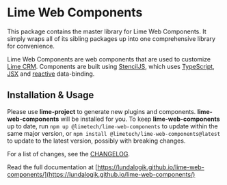 # Lime Web Components

This package contains the master library for Lime Web Components. It simply wraps all of its sibling packages up into one comprehensive library for convenience.

Lime Web Components are web components that are used to customize [Lime CRM](https://lime-crm.se/). Components are built using [StencilJS](https://stenciljs.com/docs/introduction), which uses [TypeScript](https://www.typescriptlang.org), [JSX](https://reactjs.org/docs/introducing-jsx.html) and [reactive](https://en.wikipedia.org/wiki/Reactive_programming) data-binding.

## Installation & Usage

Please use **lime-project** to generate new plugins and components. **lime-web-components** will be installed for you. To keep **lime-web-components** up to date, run `npm up @limetech/lime-web-components` to update within the same major version, or `npm install @limetech/lime-web-components@latest` to update to the latest version, possibly with breaking changes.

For a list of changes, see the [CHANGELOG](https://github.com/Lundalogik/lime-web-components/blob/master/CHANGELOG.md).

Read the full documentation at [https://lundalogik.github.io/lime-web-components/](https://lundalogik.github.io/lime-web-components/)
